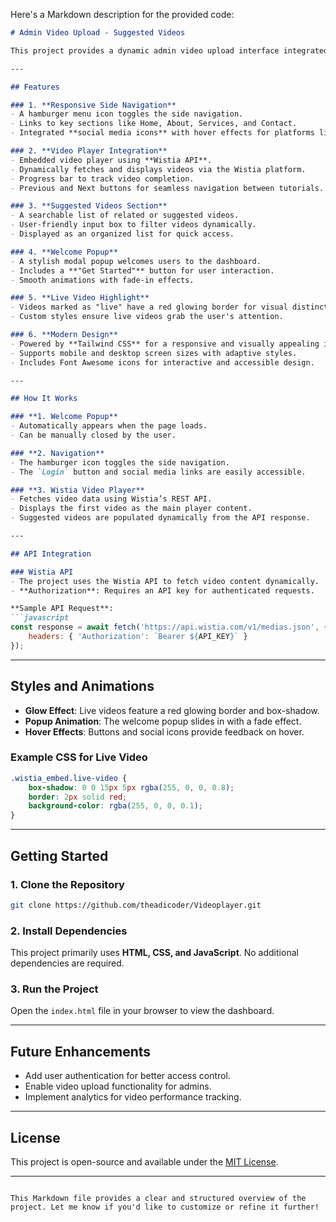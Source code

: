 
Here's a Markdown description for the provided code:

```markdown
# Admin Video Upload - Suggested Videos

This project provides a dynamic admin video upload interface integrated with a Wistia video player and a sleek UI built using **Tailwind CSS**. The dashboard supports video management features, a responsive navigation menu, and a pop-up welcome message. Below is a detailed overview of the features included in this project:

---

## Features

### 1. **Responsive Side Navigation**
- A hamburger menu icon toggles the side navigation.
- Links to key sections like Home, About, Services, and Contact.
- Integrated **social media icons** with hover effects for platforms like Facebook, Twitter, and Google.

### 2. **Video Player Integration**
- Embedded video player using **Wistia API**.
- Dynamically fetches and displays videos via the Wistia platform.
- Progress bar to track video completion.
- Previous and Next buttons for seamless navigation between tutorials.

### 3. **Suggested Videos Section**
- A searchable list of related or suggested videos.
- User-friendly input box to filter videos dynamically.
- Displayed as an organized list for quick access.

### 4. **Welcome Popup**
- A stylish modal popup welcomes users to the dashboard.
- Includes a **"Get Started"** button for user interaction.
- Smooth animations with fade-in effects.

### 5. **Live Video Highlight**
- Videos marked as "live" have a red glowing border for visual distinction.
- Custom styles ensure live videos grab the user's attention.

### 6. **Modern Design**
- Powered by **Tailwind CSS** for a responsive and visually appealing interface.
- Supports mobile and desktop screen sizes with adaptive styles.
- Includes Font Awesome icons for interactive and accessible design.

---

## How It Works

### **1. Welcome Popup**
- Automatically appears when the page loads.
- Can be manually closed by the user.

### **2. Navigation**
- The hamburger icon toggles the side navigation.
- The `Login` button and social media links are easily accessible.

### **3. Wistia Video Player**
- Fetches video data using Wistia’s REST API.
- Displays the first video as the main player content.
- Suggested videos are populated dynamically from the API response.

---

## API Integration

### Wistia API
- The project uses the Wistia API to fetch video content dynamically.
- **Authorization**: Requires an API key for authenticated requests.

**Sample API Request**:
```javascript
const response = await fetch('https://api.wistia.com/v1/medias.json', {
    headers: { 'Authorization': `Bearer ${API_KEY}` }
});
```

---

## Styles and Animations

- **Glow Effect**: Live videos feature a red glowing border and box-shadow.
- **Popup Animation**: The welcome popup slides in with a fade effect.
- **Hover Effects**: Buttons and social icons provide feedback on hover.

### Example CSS for Live Video
```css
.wistia_embed.live-video {
    box-shadow: 0 0 15px 5px rgba(255, 0, 0, 0.8);
    border: 2px solid red;
    background-color: rgba(255, 0, 0, 0.1);
}
```

---

## Getting Started

### 1. Clone the Repository
```bash
git clone https://github.com/theadicoder/Videoplayer.git
```

### 2. Install Dependencies
This project primarily uses **HTML, CSS, and JavaScript**. No additional dependencies are required.

### 3. Run the Project
Open the `index.html` file in your browser to view the dashboard.

---

## Future Enhancements

- Add user authentication for better access control.
- Enable video upload functionality for admins.
- Implement analytics for video performance tracking.

---

## License
This project is open-source and available under the [MIT License](https://opensource.org/licenses/MIT).

---
```

This Markdown file provides a clear and structured overview of the project. Let me know if you'd like to customize or refine it further!
